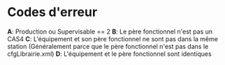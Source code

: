 # Codes d'erreur

**A**: Production ou Supervisable == 2
**B**: Le père fonctionnel n'est pas un CAS4
**C**: L'équipement et son père fonctionnel ne sont pas dans la même station
       (Généralement parce que le père fonctionnel n'est pas dans le
       cfgLibrairie.xml)
**D**: L'équipement et le père fonctionnel sont identiques
